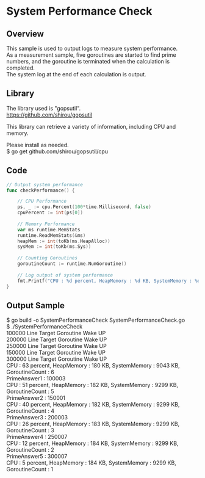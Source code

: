 # System Performance Check

## Overview
This sample is used to output logs to measure system performance.  
As a measurement sample, five goroutines are started to find prime numbers, and the goroutine is terminated when the calculation is completed.   
The system log at the end of each calculation is output.  

## Library
The library used is "gopsutil".   
https://github.com/shirou/gopsutil    

This library can retrieve a variety of information, including CPU and memory.  

Please install as needed.   
$ go get github.com/shirou/gopsutil/cpu  

## Code
```Go
// Output system performance
func checkPerformance() {

	// CPU Performance
	ps, _ := cpu.Percent(100*time.Millisecond, false)
	cpuPercent := int(ps[0])
  
	// Memory Performance
	var ms runtime.MemStats
	runtime.ReadMemStats(&ms)
	heapMem := int(toKb(ms.HeapAlloc))
	sysMem := int(toKb(ms.Sys))
  
	// Counting Goroutines
	goroutineCount := runtime.NumGoroutine()
  
	// Log output of system performance
	fmt.Printf("CPU : %d percent, HeapMemory : %d KB, SystemMemory : %d KB, GoroutineCount : %d \n", cpuPercent, heapMem, sysMem, goroutineCount)
}
```

## Output Sample
$ go build -o SystemPerformanceCheck SystemPerformanceCheck.go  
$ ./SystemPerformanceCheck  
100000 Line Target Goroutine Wake UP  
200000 Line Target Goroutine Wake UP  
250000 Line Target Goroutine Wake UP  
150000 Line Target Goroutine Wake UP  
300000 Line Target Goroutine Wake UP  
CPU : 63 percent, HeapMemory : 180 KB, SystemMemory : 9043 KB, GoroutineCount : 6  
PrimeAnswer1 : 100003  
CPU : 51 percent, HeapMemory : 182 KB, SystemMemory : 9299 KB, GoroutineCount : 5  
PrimeAnswer2 : 150001  
CPU : 40 percent, HeapMemory : 182 KB, SystemMemory : 9299 KB, GoroutineCount : 4  
PrimeAnswer3 : 200003  
CPU : 26 percent, HeapMemory : 183 KB, SystemMemory : 9299 KB, GoroutineCount : 3  
PrimeAnswer4 : 250007  
CPU : 12 percent, HeapMemory : 184 KB, SystemMemory : 9299 KB, GoroutineCount : 2  
PrimeAnswer5 : 300007  
CPU : 5 percent, HeapMemory : 184 KB, SystemMemory : 9299 KB, GoroutineCount : 1  
